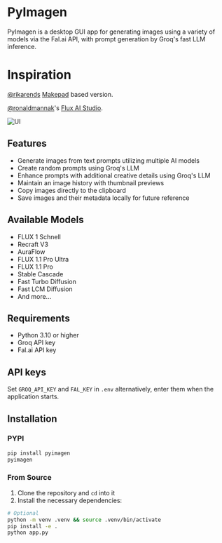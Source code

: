 # PyImagen
PyImagen is a desktop GUI app for generating images using a variety of models via the Fal.ai API, with prompt generation by Groq's fast LLM inference.

# Inspiration
[@rikarends](https://x.com/rikarends) [Makepad](https://github.com/makepad/makepad) based version. 

[@ronaldmannak](https://x.com/ronaldmannak)'s [Flux AI Studio](https://apps.apple.com/nl/app/flux-ai-studio-for-media/id6725615977?l=en-GB&mt=12).

<img alt="UI" src="https://github.com/user-attachments/assets/3c6748f1-b0ad-4c49-8baa-ce9d6e7d4ee6">

## Features

- Generate images from text prompts utilizing multiple AI models
- Create random prompts using Groq's LLM
- Enhance prompts with additional creative details using Groq's LLM
- Maintain an image history with thumbnail previews
- Copy images directly to the clipboard
- Save images and their metadata locally for future reference

## Available Models

- FLUX 1 Schnell
- Recraft V3 
- AuraFlow
- FLUX 1.1 Pro Ultra
- FLUX 1.1 Pro
- Stable Cascade
- Fast Turbo Diffusion
- Fast LCM Diffusion
- And more...

## Requirements

- Python 3.10 or higher
- Groq API key
- Fal.ai API key

## API keys
Set `GROQ_API_KEY` and `FAL_KEY` in `.env` alternatively, enter them when the application starts.

## Installation

### PYPI
```bash
pip install pyimagen
pyimagen
```

### From Source

1. Clone the repository and `cd` into it
2. Install the necessary dependencies:

```bash
# Optional
python -m venv .venv && source .venv/bin/activate 
pip install -e .
python app.py
```
